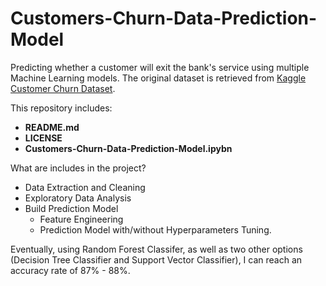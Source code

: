 # Customers-Churn-Data-Prediction-Model
Predicting whether a customer will exit the bank's service using multiple Machine Learning models. The original dataset is retrieved from [Kaggle Customer Churn Dataset](https://www.kaggle.com/datasets/anandshaw2001/customer-churn-dataset/data).

This repository includes:
* **README.md**
* **LICENSE**
* **Customers-Churn-Data-Prediction-Model.ipybn**

What are includes in the project?
* Data Extraction and Cleaning
* Exploratory Data Analysis
* Build Prediction Model
  * Feature Engineering
  * Prediction Model with/without Hyperparameters Tuning.

Eventually, using Random Forest Classifer, as well as two other options (Decision Tree Classifier and Support Vector Classifier), I can reach an accuracy rate of 87% - 88%.
